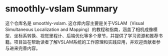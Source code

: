 # smoothly-vslam Summary

这个仓库名是 smoothly-vslam. 这仓库内容主要是关于VSLAM（Visual Simultaneous Localization and Mapping）的教程和指南，涵盖了相机成像模型、坐标系转换、视觉里程计、后端优化等多个章节，并提供了学习资源和推荐书籍。项目旨在帮助读者了解VSLAM系统的工作原理和实践应用，并欢迎贡献者参与进来完善内容。
